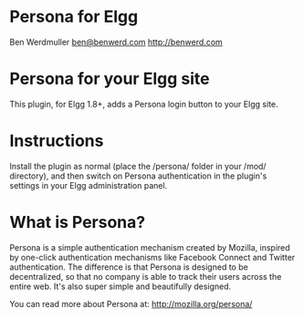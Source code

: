Persona for Elgg
================

Ben Werdmuller <ben@benwerd.com>
<http://benwerd.com>

# Persona for your Elgg site #

This plugin, for Elgg 1.8+, adds a Persona login button to your Elgg site.

# Instructions #

Install the plugin as normal (place the /persona/ folder in your /mod/ directory), and then switch on Persona authentication in the plugin's settings in your Elgg administration panel.

# What is Persona? #

Persona is a simple authentication mechanism created by Mozilla, inspired by one-click authentication mechanisms like Facebook Connect and Twitter authentication. The difference is that Persona is designed to be decentralized, so that no company is able to track their users across the entire web. It's also super simple and beautifully designed.

You can read more about Persona at: http://mozilla.org/persona/